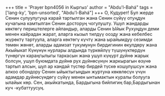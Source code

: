 +++
title = 'Prayer bpn4056 in Кыргыз'
author = "Abdu'l-Bahá"
tags = ['lang-ky', 'bpn-unsorted', "Abdu'l-Bahá"]
+++
О, Кудурет! Бул жерде Сенин сулуулугуңа карай тартылган жана Сенин сүйүү отуңдун кучагына камтылган Сенин досторуң чогулушту. Ушул жандарды көктөгү периштелерге айландыр, аларды Сенин Ыйык Рухуңдун деми менен кайрадан жарат, аларга кызыл тилдүү оозду жана кебелбес жүрөктү тартуула, аларга көктөгү күчтү жана ырайымдуу сезимди төмөн жөнөт, аларды адамзат тукумунун бирдигинин өкулдөрү жана Акыйыкат Күнүнүн нурлары алдында түркөйлүү түшүнүктөрдүн түнөргүн караңгылыгы таркасын жана ушул күңүрт дүйнө жарык болсун, ушул буюмдата дүйнө рух дүйнөсүнүн жаркырагын өзүнө тартып алсын, шул ар кандай түстөр бирдей түскө кошулушсун жана алкоо обондору Сенин ыйыктыгыңдын журтуна көкөлөсүн үчүн адамдар дуйнөсүндөгү сүйүү менен ынтымактын куралы болууга ылайык көр. Сен, акыйкатында, Бардыгына бийлигиң бар,Бардыгынан куч -кубаттуусуң.

